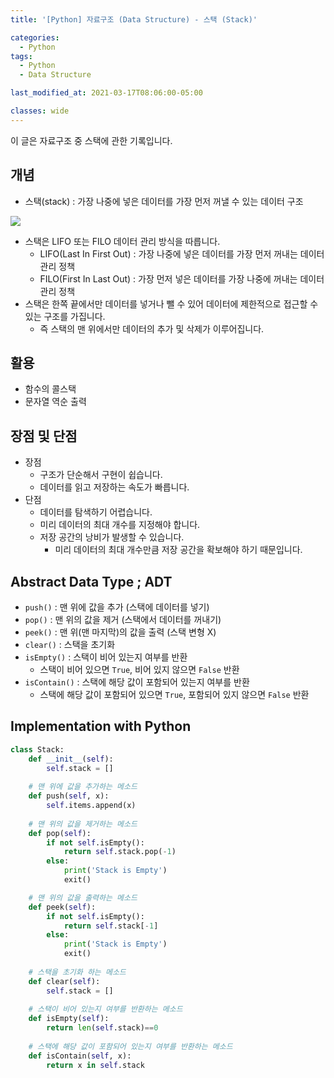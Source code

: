 ```yaml
---
title: '[Python] 자료구조 (Data Structure) - 스택 (Stack)'

categories:
  - Python
tags:
  - Python
  - Data Structure

last_modified_at: 2021-03-17T08:06:00-05:00

classes: wide
---
```


이 글은 자료구조 중 스택에 관한 기록입니다.

## 개념

- 스택(stack) : 가장 나중에 넣은 데이터를 가장 먼저 꺼낼 수 있는 데이터 구조

![]({{site.url}}/assets/images/PY/stack.png)

- 스택은 LIFO 또는 FILO 데이터 관리 방식을 따릅니다.
    - LIFO(Last In First Out) : 가장 나중에 넣은 데이터를 가장 먼저 꺼내는 데이터 관리 정책
    - FILO(First In Last Out) : 가장 먼저 넣은 데이터를 가장 나중에 꺼내는 데이터 관리 정책
- 스택은 한쪽 끝에서만 데이터를 넣거나 뺄 수 있어 데이터에 제한적으로 접근할 수 있는 구조를 가집니다.
    - 즉 스택의 맨 위에서만 데이터의 추가 및 삭제가 이루어집니다.

## 활용

- 함수의 콜스택
- 문자열 역순 출력

## 장점 및 단점

- 장점
    - 구조가 단순해서 구현이 쉽습니다.
    - 데이터를 읽고 저장하는 속도가 빠릅니다.
- 단점
    - 데이터를 탐색하기 어렵습니다.
    - 미리 데이터의 최대 개수를 지정해야 합니다.
    - 저장 공간의 낭비가 발생할 수 있습니다.
        - 미리 데이터의 최대 개수만큼 저장 공간을 확보해야 하기 때문입니다.

## Abstract Data Type ; ADT

- `push()` : 맨 위에 값을 추가 (스택에 데이터를 넣기)
- `pop()` : 맨 위의 값을 제거 (스택에서 데이터를 꺼내기)
- `peek()` : 맨 위(맨 마지막)의 값을 출력 (스택 변형 X)
- `clear()` : 스택을 초기화
- `isEmpty()` : 스택이 비어 있는지 여부를 반환
    - 스택이 비어 있으면 `True`, 비어 있지 않으면 `False` 반환
- `isContain()` : 스택에 해당 값이 포함되어 있는지 여부를 반환
    - 스택에 해당 값이 포함되어 있으면 `True`, 포함되어 있지 않으면 `False` 반환

## Implementation with Python

```python
class Stack:
    def __init__(self):
        self.stack = []
    
    # 맨 위에 값을 추가하는 메소드
    def push(self, x):
        self.items.append(x)
    
    # 맨 위의 값을 제거하는 메소드
    def pop(self):
        if not self.isEmpty():
            return self.stack.pop(-1)
        else:
            print('Stack is Empty')
            exit()

    # 맨 위의 값을 출력하는 메소드
    def peek(self):
        if not self.isEmpty():
            return self.stack[-1]
        else:
            print('Stack is Empty')
            exit()
    
    # 스택을 초기화 하는 메소드
    def clear(self):
        self.stack = []
    
    # 스택이 비어 있는지 여부를 반환하는 메소드
    def isEmpty(self):
        return len(self.stack)==0
    
    # 스택에 해당 값이 포함되어 있는지 여부를 반환하는 메소드
    def isContain(self, x):
        return x in self.stack
```


